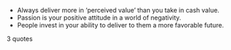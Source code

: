 - Always deliver more in ‘perceived value’ than you take in cash value.
 - Passion is your positive attitude in a world of negativity.
 - People invest in your ability to deliver to them a more favorable future.

3 quotes